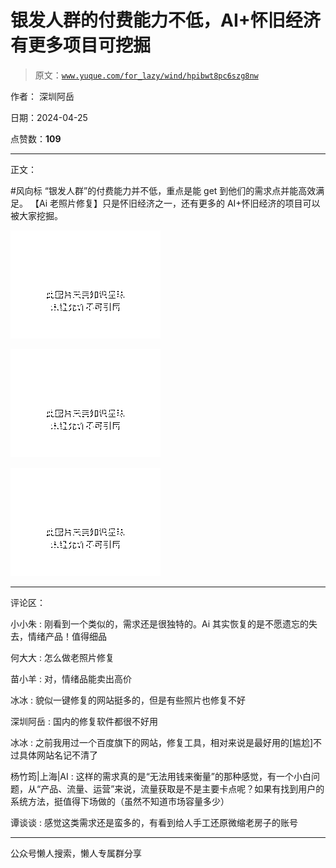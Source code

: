 # 银发人群的付费能力不低，AI+怀旧经济有更多项目可挖掘

> 原文：[`www.yuque.com/for_lazy/wind/hpibwt8pc6szg8nw`](https://www.yuque.com/for_lazy/wind/hpibwt8pc6szg8nw)

作者： 深圳阿岳

日期：2024-04-25

点赞数：**109**

* * *

正文：

#风向标 “银发人群”的付费能力并不低，重点是能 get 到他们的需求点并能高效满足。
【Ai 老照片修复】只是怀旧经济之一，还有更多的 AI+怀旧经济的项目可以被大家挖掘。

![](img/9346dd8243efe7674d070c99cc705071.png)

![](img/436eef0abb90300881d36cebb7f81b5c.png)

![](img/263576295ca97c86ebf229a95ef1da18.png)

* * *

评论区：

小小朱 : 刚看到一个类似的，需求还是很独特的。Ai 其实恢复的是不愿遗忘的失去，情绪产品！值得细品

何大大 : 怎么做老照片修复

苗小羊 : 对，情绪品能卖出高价

冰冰 : 貌似一键修复的网站挺多的，但是有些照片也修复不好

深圳阿岳 : 国内的修复软件都很不好用

冰冰 : 之前我用过一个百度旗下的网站，修复工具，相对来说是最好用的[尴尬]不过具体网站名记不清了

杨竹筠|上海|AI : 这样的需求真的是“无法用钱来衡量”的那种感觉，有一个小白问题，从“产品、流量、运营”来说，流量获取是不是主要卡点呢？如果有找到用户的系统方法，挺值得下场做的（虽然不知道市场容量多少）

谭谈谈 : 感觉这类需求还是蛮多的，有看到给人手工还原微缩老房子的账号

* * *

公众号懒人搜索，懒人专属群分享